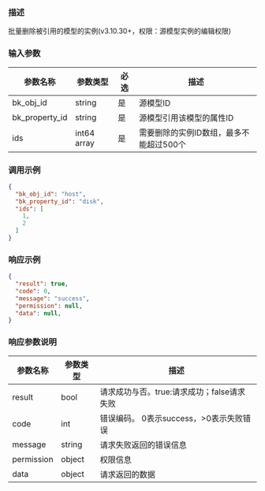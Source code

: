 ### 描述

批量删除被引用的模型的实例(v3.10.30+，权限：源模型实例的编辑权限)

### 输入参数

| 参数名称           | 参数类型        | 必选 | 描述                     |
|----------------|-------------|----|------------------------|
| bk_obj_id      | string      | 是  | 源模型ID                  |
| bk_property_id | string      | 是  | 源模型引用该模型的属性ID          |
| ids            | int64 array | 是  | 需要删除的实例ID数组，最多不能超过500个 |

### 调用示例

```json
{
  "bk_obj_id": "host",
  "bk_property_id": "disk",
  "ids": [
    1,
    2
  ]
}
```

### 响应示例

```json
{
  "result": true,
  "code": 0,
  "message": "success",
  "permission": null,
  "data": null,
}
```

### 响应参数说明

| 参数名称       | 参数类型   | 描述                         |
|------------|--------|----------------------------|
| result     | bool   | 请求成功与否。true:请求成功；false请求失败 |
| code       | int    | 错误编码。 0表示success，>0表示失败错误  |
| message    | string | 请求失败返回的错误信息                |
| permission | object | 权限信息                       |
| data       | object | 请求返回的数据                    |
